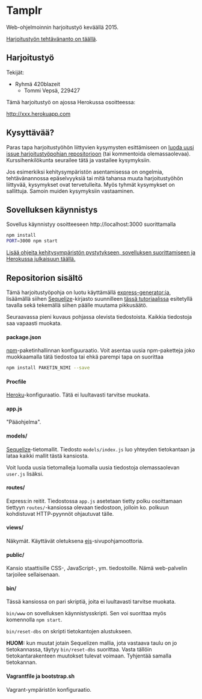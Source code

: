 # Tamplr

Web-ohjelmoinnin harjoitustyö keväällä 2015.

[Harjoitustyön tehtävänanto on täällä](http://www.cs.tut.fi/~seitti/2015/harjoitustyot/tamplr.html).


## Harjoitustyö

Tekijät:

* Ryhmä 420blazeit
    * Tommi Vepsä, 229427


Tämä harjoitustyö on ajossa Herokussa osoitteessa:

http://xxx.herokuapp.com


## Kysyttävää?

Paras tapa harjoitustyöhön liittyvien kysymysten esittämiseen on
[luoda uusi issue harjoitustyöpohjan repositorioon](https://gitlab.rd.tut.fi/tie-23500_2014-2015/template_project/issues)
(tai kommentoida olemassaolevaa).
Kurssihenkilökunta seurailee tätä ja vastailee kysymyksiin.


Jos esimerkiksi kehitysympäristön asentamisessa on ongelmia, tehtävänannossa epäselvyyksiä tai mitä tahansa muuta harjoitustyöhön liittyvää, kysymykset ovat tervetulleita.
Myös tyhmät kysymykset on sallittuja.
Samoin muiden kysymyksiin vastaaminen.


## Sovelluksen käynnistys

Sovellus käynnistyy osoitteeseen http://localhost:3000 suorittamalla

```sh
npm install
PORT=3000 npm start
```

[Lisää ohjeita kehitysympäristön pystytykseen, sovelluksen suorittamiseen ja Herokussa julkaisuun täällä.](http://www.cs.tut.fi/~seitti/2015/harjoitustyot/pystytys.html)


## Repositorion sisältö

Tämä harjoitustyöpohja on luotu käyttämällä
[express-generator:ia](http://expressjs.com/starter/generator.html),
lisäämällä siihen [Sequelize](http://sequelizejs.com/)-kirjasto suunnilleen
[tässä tutoriaalissa](http://sequelizejs.com/articles/express) esitetyllä tavalla
sekä tekemällä siihen päälle muutama pikkusäätö.

Seuraavassa pieni kuvaus pohjassa olevista tiedostoista.
Kaikkia tiedostoja saa vapaasti muokata.

#### package.json
[npm](https://www.npmjs.com/)-paketinhallinnan konfiguuraatio.
Voit asentaa uusia npm-paketteja joko muokkaamalla tätä tiedostoa tai ehkä parempi tapa on suorittaa

```sh
npm install PAKETIN_NIMI --save
```

#### Procfile
[Heroku](https://www.heroku.com/)-konfiguraatio.
Tätä ei luultavasti tarvitse muokata.

#### app.js
"Pääohjelma".

#### models/
[Sequelize](http://sequelizejs.com/)-tietomallit.
Tiedosto `models/index.js` luo yhteyden tietokantaan
ja lataa kaikki mallit tästä kansiosta.

Voit luoda uusia tietomalleja luomalla uusia tiedostoja
olemassaolevan `user.js` lisäksi.

#### routes/
Express:in reitit.
Tiedostossa `app.js` asetetaan tietty polku osoittamaan tiettyyn `routes/`-kansiossa olevaan tiedostoon, jolloin
ko. polkuun kohdistuvat HTTP-pyynnöt ohjautuvat tälle.

#### views/
Näkymät. Käyttävät oletuksena
[ejs](http://www.embeddedjs.com/)-sivupohjamoottoria.

#### public/
Kansio staattisille CSS-, JavaScript-, ym. tiedostoille.
Nämä web-palvelin tarjoilee sellaisenaan.

#### bin/
Tässä kansiossa on pari skriptiä, joita ei luultavasti tarvitse muokata.

`bin/www` on sovelluksen käynnistysskripti.
Sen voi suorittaa myös komennolla `npm start`.

`bin/reset-dbs` on skripti tietokantojen alustukseen.

**HUOM:** kun muutat jotain Sequelizen mallia,
jota vastaava taulu on jo tietokannassa, täytyy `bin/reset-dbs` suorittaa.
Vasta tällöin tietokantarakenteen muutokset tulevat voimaan.
Tyhjentää samalla tietokannan.

#### Vagrantfile ja bootstrap.sh
Vagrant-ympäristön konfiguraatio.



